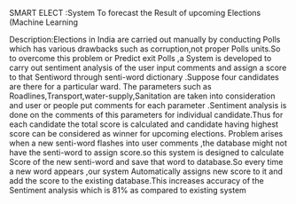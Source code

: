 SMART ELECT :System To forecast the Result of upcoming Elections (Machine Learning

Description:Elections in India are carried out manually by conducting Polls which has various drawbacks such as corruption,not proper Polls units.So to overcome this problem or Predict exit Polls ,a System is developed to carry out sentiment analysis of the user input comments and assign a score to that  Sentiword through senti-word dictionary .Suppose four candidates are there for a particular ward. The parameters such as Roadlines,Transport,water-supply,Sanitation are taken into consideration and user or people put comments for each parameter .Sentiment analysis is done on the comments of this parameters for individual candidate.Thus for each candidate the total score is calculated and candidate having highest score can be considered as winner for upcoming elections.
	Problem arises when a new senti-word flashes into user comments ,the database might not have the senti-word to assign score.so this system is designed to calculate Score of the new senti-word and save that word to database.So every time a new word appears ,our system Automatically assigns new score to it and add the score to the existing database.This increases accuracy of the Sentiment analysis which is 81% as compared to existing system 
